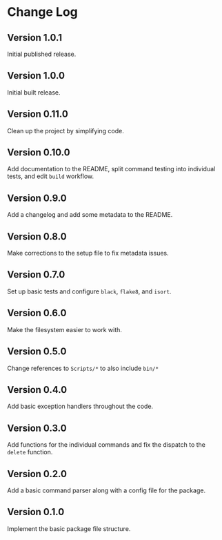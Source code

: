 # Change Log

## Version 1.0.1
Initial published release.

## Version 1.0.0
Initial built release.

## Version 0.11.0
Clean up the project by simplifying code.

## Version 0.10.0
Add documentation to the README, split command testing into individual tests, and edit `build` workflow.

## Version 0.9.0
Add a changelog and add some metadata to the README.

## Version 0.8.0
Make corrections to the setup file to fix metadata issues.

## Version 0.7.0
Set up basic tests and configure `black`, `flake8`, and `isort`.

## Version 0.6.0
Make the filesystem easier to work with.

## Version 0.5.0
Change references to `Scripts/*` to also include `bin/*`

## Version 0.4.0
Add basic exception handlers throughout the code.

## Version 0.3.0
Add functions for the individual commands and fix the dispatch to the `delete` function.

## Version 0.2.0
Add a basic command parser along with a config file for the package.

## Version 0.1.0
Implement the basic package file structure.
